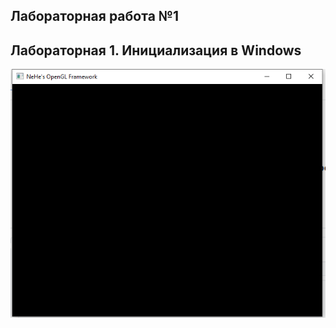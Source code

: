 ## Лабораторная работа №1
## Лабораторная 1. Инициализация в Windows
![Результат выполнения](https://github.com/KhanovDmitrii/graphics_khanov/blob/master/LB/LB1/lb1_res_vipolneniya.png)
